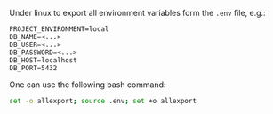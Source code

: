 Under linux to export all environment variables form the `.env` file, e.g.:
```text
PROJECT_ENVIRONMENT=local
DB_NAME=<...>
DB_USER=<...>
DB_PASSWORD=<...>
DB_HOST=localhost
DB_PORT=5432
```

One can use the following bash command:
```bash
set -o allexport; source .env; set +o allexport
```